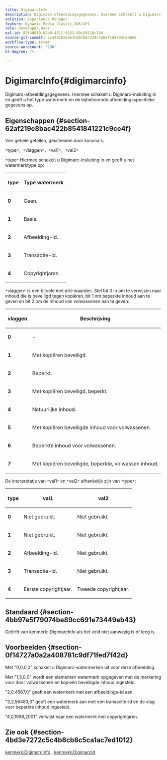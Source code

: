 ```yaml
---
title: DigimarcInfo
description: Digimarc-afbeeldingsgegevens. Hiermee schakelt u Digimarc-insluiting in en geeft u het type watermerk en de bijbehorende afbeeldingsspecifieke gegevens op.
solution: Experience Manager
feature: Dynamic Media Classic,SDK/API
role: Developer,User
exl-id: 87f4d8f0-02b9-4511-9151-89c58116c78d
source-git-commit: 7c4492b583e7bd6fb87229c4566f1d9493c8a650
workflow-type: tm+mt
source-wordcount: '230'
ht-degree: 7%

---
```


# DigimarcInfo{#digimarcinfo}

Digimarc-afbeeldingsgegevens. Hiermee schakelt u Digimarc-insluiting in en geeft u het type watermerk en de bijbehorende afbeeldingsspecifieke gegevens op.

## Eigenschappen {#section-62af219e8bac422b8541841221c9ce4f}

Vier gehele getallen, gescheiden door komma&#39;s.

`*`type`*, *`vlaggen`*, *`val1`*, *`val2`*`

`*`type`*` Hiermee schakelt u Digimarc-insluiting in en geeft u het watermerktype op:

<table id="table_3648951F14D94C5BAD097CFB783F1EE7"> 
 <thead> 
  <tr> 
   <th class="entry"> <p><span class="codeph"> <span class="varname"> type</span> </span> </p> </th> 
   <th class="entry"> <p><b>Type watermerk</b> </p> </th> 
  </tr> 
 </thead>
 <tbody> 
  <tr> 
   <td> <p><b>0</b> </p> </td> 
   <td> <p>Geen. </p> </td> 
  </tr> 
  <tr> 
   <td> <p><b>1</b> </p> </td> 
   <td> <p>Basis. </p> </td> 
  </tr> 
  <tr> 
   <td> <p><b>2</b> </p> </td> 
   <td> <p>Afbeelding-id. </p> </td> 
  </tr> 
  <tr> 
   <td> <p><b>3</b> </p> </td> 
   <td> <p>Transactie-id. </p> </td> 
  </tr> 
  <tr> 
   <td> <p><b>4</b> </p> </td> 
   <td> <p>Copyrightjaren. </p> </td> 
  </tr> 
 </tbody> 
</table>

`*`vlaggen`*` is een bitveld met drie waarden. Stel bit 0 in om te verwijzen naar inhoud die is beveiligd tegen kopiëren, bit 1 om beperkte inhoud aan te geven en bit 2 om de inhoud van volwassenen aan te geven:

<table id="table_00F218515FBE484F9D05CBAF14F9D045"> 
 <thead> 
  <tr> 
   <th class="entry"> <p><span class="codeph"> <span class="varname"> vlaggen</span> </span> </p> </th> 
   <th class="entry"> <p><b>Beschrijving</b> </p> </th> 
  </tr> 
 </thead>
 <tbody> 
  <tr> 
   <td> <p><b>0</b> </p> </td> 
   <td> <p>- </p> </td> 
  </tr> 
  <tr> 
   <td> <p><b>1</b> </p> </td> 
   <td> <p>Met kopiëren beveiligd. </p> </td> 
  </tr> 
  <tr> 
   <td> <p><b>2</b> </p> </td> 
   <td> <p>Beperkt. </p> </td> 
  </tr> 
  <tr> 
   <td> <p><b>3</b> </p> </td> 
   <td> <p>Met kopiëren beveiligd, beperkt. </p> </td> 
  </tr> 
  <tr> 
   <td> <p><b>4</b> </p> </td> 
   <td> <p>Natuurlijke inhoud. </p> </td> 
  </tr> 
  <tr> 
   <td> <p><b>5</b> </p> </td> 
   <td> <p>Met kopiëren beveiligde inhoud voor volwassenen. </p> </td> 
  </tr> 
  <tr> 
   <td> <p><b>6</b> </p> </td> 
   <td> <p>Beperkte inhoud voor volwassenen. </p> </td> 
  </tr> 
  <tr> 
   <td> <p><b>7</b> </p> </td> 
   <td> <p>Met kopiëren beveiligde, beperkte, volwassen inhoud. </p> </td> 
  </tr> 
 </tbody> 
</table>

De interpretatie van `*`val1`*` en `*`val2`*` afhankelijk zijn van `*`type`*`:

<table id="table_6B29F76BC1974C12AB7124BF84B29EC2"> 
 <thead> 
  <tr> 
   <th class="entry"> <p><span class="codeph"> <span class="varname"> type</span> </span> </p> </th> 
   <th class="entry"> <p><span class="codeph"> <span class="varname"> val1 </span> </span> </p> </th> 
   <th class="entry"> <p><span class="codeph"> <span class="varname"> val2 </span> </span> </p> </th> 
  </tr> 
 </thead>
 <tbody> 
  <tr> 
   <td> <p><b>0</b> </p> </td> 
   <td> <p>Niet gebruikt. </p> </td> 
   <td> <p>Niet gebruikt. </p> </td> 
  </tr> 
  <tr> 
   <td> <p><b>1</b> </p> </td> 
   <td> <p>Niet gebruikt. </p> </td> 
   <td> <p>Niet gebruikt. </p> </td> 
  </tr> 
  <tr> 
   <td> <p><b>2</b> </p> </td> 
   <td> <p>Afbeelding-id. </p> </td> 
   <td> <p>Niet gebruikt. </p> </td> 
  </tr> 
  <tr> 
   <td> <p><b>3</b> </p> </td> 
   <td> <p>Transactie-id. </p> </td> 
   <td> <p>Niet gebruikt. </p> </td> 
  </tr> 
  <tr> 
   <td> <p><b>4</b> </p> </td> 
   <td> <p>Eerste copyrightjaar. </p> </td> 
   <td> <p>Tweede copyrightjaar. </p> </td> 
  </tr> 
 </tbody> 
</table>

## Standaard {#section-4bb97e5f79074be89cc691e73449eb43}

Geërfd van kenmerk::DigimarcInfo als het veld niet aanwezig is of leeg is.

## Voorbeelden {#section-0f14727a0a2a408781c9df71fed7f42d}

Met &quot;0,0,0,0&quot; schakelt u Digimarc-watermerken uit voor deze afbeelding.

Met &quot;1,5,0,0&quot; wordt een elementair watermerk opgegeven met de markering voor door volwassenen en kopieën beveiligde inhoud ingesteld.

&quot;2,0,4567,0&quot; geeft een watermerk met een afbeeldings-id aan.

&quot;3,2,56483,0&quot; geeft een watermerk aan met een transactie-id en de vlag voor beperkte inhoud ingesteld.

&quot;4,0,1998,2001&quot; verwijst naar een watermerk met copyrightjaren.

## Zie ook {#section-4bd3e7272c5c4b8cb8c5ca1ac7ed1012}

[kenmerk:DigimarcInfo](../../../../../../is-api/image-catalog/image-serving-api-ref/c-image-catalog-reference/c-attributes-reference/r-digimarcinfo.md#reference-de88636cb9b4435a94e3d0a80f072667) , [kenmerk:DigimarcId](../../../../../../is-api/image-catalog/image-serving-api-ref/c-image-catalog-reference/c-attributes-reference/r-digimarcid.md#reference-33e3eca7f1874510904e5c8645cecd68)
